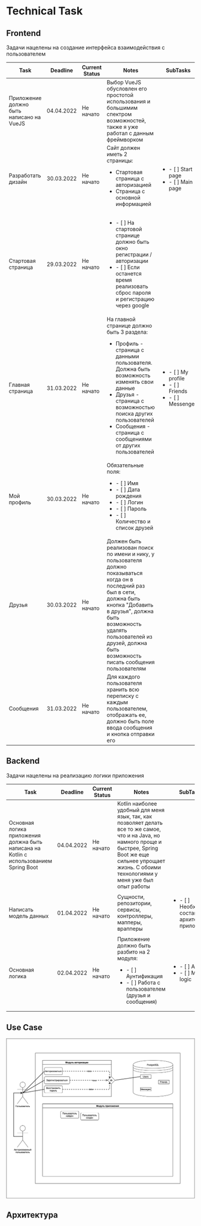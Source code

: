 # Technical Task

## Frontend

Задачи нацелены на создание интерфейса взаимодействия с пользователем

| Task | Deadline | Current Status | Notes | SubTasks |
|------|----------|----------------|-------|----------|
|Приложение должно быть написано на VueJS| 04.04.2022 | Не начато | Выбор VueJS обусловлен его простотой использования и большимим спектром возможностей, также я уже работал с данным фреймворком | |
|Разработать дизайн | 30.03.2022 | Не начато | Сайт должен иметь 2 страницы: <ul><li>Стартовая страница с авторизацией</li><li>Страница с основной информацией</li></ul> | <ul><li>- [ ] Start page</li><li>- [ ] Main page</li></ul> |
|Стартовая страница | 29.03.2022 | Не начато |<ul><li>- [ ] На стартовой странице должно быть окно регистрации / авторизации </li><li>- [ ] Если останется время реализовать сброс пароля и регистрацию через google </li></ul> | |
| Главная страница | 31.03.2022 | Не начато | На главной странице должно быть 3 раздела: <ul><li>Профиль - страница с данными пользователя. Должна быть возможность изменять свои данные</li><li>Друзья - страница с возможностью поиска других пользователей</li><li>Сообщения - страница с сообщениями от других пользователей</li></ul> | <ul><li>- [ ] My profile</li><li>- [ ] Friends</li><li>- [ ] Messenger</li></ul> |
| Мой профиль | 30.03.2022 | Не начато | Обязательные поля: <ul><li>- [ ] Имя</li><li>- [ ] Дата рождения</li><li>- [ ] Логин</li><li>- [ ] Пароль</li><li>- [ ] Количество и список друзей</li></ul> | |
| Друзья | 30.03.2022 | Не начато | Должен быть реализован поиск по имени и нику, у пользователя должно показываться когда он в последний раз был в сети, должна быть кнопка "Добавить в друзья", должна быть возможность удалять пользователей из друзей, должна быть возможность писать сообщения пользователям | |
|Сообщения | 31.03.2022 | Не начато | Для каждого пользователя хранить всю переписку с каждым пользователем, отображать ее, должно быть поле ввода сообщения и кнопка отправки его || 

## Backend

Задачи нацелены на реализацию логики приложения

| Task | Deadline | Current Status | Notes | SubTasks |
|------|----------|----------------|-------|----------|
| Основная логика приложения должна быть написана на Kotlin с использованием Spring Boot | 04.04.2022 | Не начато | Kotlin наиболее удобный для меня язык, так, как позволяет делать все то же самое, что и на Java, но намного проще и быстрее, Spring Boot же еще сильнее упрощает жизнь. С обоими технологиями у меня уже был опыт работы | |
|Написать модель данных| 01.04.2022 | Не начато | Сущности, репозитории, сервисы, контроллеры, мапперы, врапперы | <ul><li>- [ ] Необходимо составить архитектуру приложения</li></ul>|
| Основная логика | 02.04.2022 | Не начато | Приложение должно быть разбито на 2 модуля: <ul><li>- [ ] Аунтификация</li><li>- [ ] Работа с пользователем (друзья и сообщения)</li></ul> | <ul><li>- [ ] Auth </li><li>- [ ] Main logic </li></ul> | 


## Use Case

![use case](./use-case-diagram.png)

## Архитектура 





